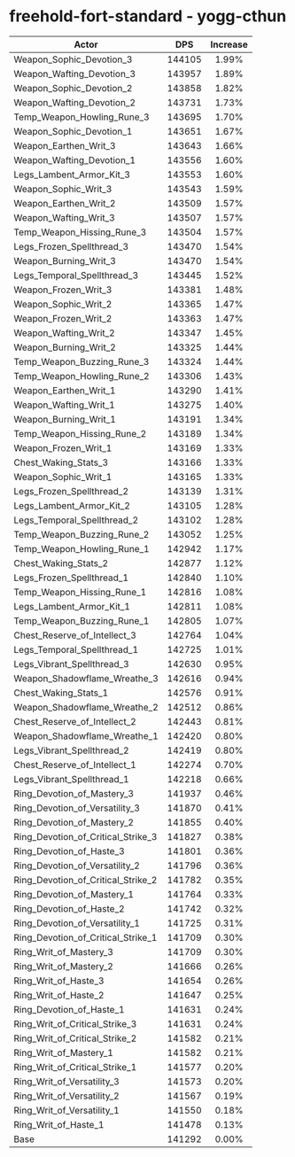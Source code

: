 # freehold-fort-standard - yogg-cthun
| Actor | DPS | Increase |
|---|:---:|:---:|
|Weapon_Sophic_Devotion_3|144105|1.99%|
|Weapon_Wafting_Devotion_3|143957|1.89%|
|Weapon_Sophic_Devotion_2|143858|1.82%|
|Weapon_Wafting_Devotion_2|143731|1.73%|
|Temp_Weapon_Howling_Rune_3|143695|1.70%|
|Weapon_Sophic_Devotion_1|143651|1.67%|
|Weapon_Earthen_Writ_3|143643|1.66%|
|Weapon_Wafting_Devotion_1|143556|1.60%|
|Legs_Lambent_Armor_Kit_3|143553|1.60%|
|Weapon_Sophic_Writ_3|143543|1.59%|
|Weapon_Earthen_Writ_2|143509|1.57%|
|Weapon_Wafting_Writ_3|143507|1.57%|
|Temp_Weapon_Hissing_Rune_3|143504|1.57%|
|Legs_Frozen_Spellthread_3|143470|1.54%|
|Weapon_Burning_Writ_3|143470|1.54%|
|Legs_Temporal_Spellthread_3|143445|1.52%|
|Weapon_Frozen_Writ_3|143381|1.48%|
|Weapon_Sophic_Writ_2|143365|1.47%|
|Weapon_Frozen_Writ_2|143363|1.47%|
|Weapon_Wafting_Writ_2|143347|1.45%|
|Weapon_Burning_Writ_2|143325|1.44%|
|Temp_Weapon_Buzzing_Rune_3|143324|1.44%|
|Temp_Weapon_Howling_Rune_2|143306|1.43%|
|Weapon_Earthen_Writ_1|143290|1.41%|
|Weapon_Wafting_Writ_1|143275|1.40%|
|Weapon_Burning_Writ_1|143191|1.34%|
|Temp_Weapon_Hissing_Rune_2|143189|1.34%|
|Weapon_Frozen_Writ_1|143169|1.33%|
|Chest_Waking_Stats_3|143166|1.33%|
|Weapon_Sophic_Writ_1|143165|1.33%|
|Legs_Frozen_Spellthread_2|143139|1.31%|
|Legs_Lambent_Armor_Kit_2|143105|1.28%|
|Legs_Temporal_Spellthread_2|143102|1.28%|
|Temp_Weapon_Buzzing_Rune_2|143052|1.25%|
|Temp_Weapon_Howling_Rune_1|142942|1.17%|
|Chest_Waking_Stats_2|142877|1.12%|
|Legs_Frozen_Spellthread_1|142840|1.10%|
|Temp_Weapon_Hissing_Rune_1|142816|1.08%|
|Legs_Lambent_Armor_Kit_1|142811|1.08%|
|Temp_Weapon_Buzzing_Rune_1|142805|1.07%|
|Chest_Reserve_of_Intellect_3|142764|1.04%|
|Legs_Temporal_Spellthread_1|142725|1.01%|
|Legs_Vibrant_Spellthread_3|142630|0.95%|
|Weapon_Shadowflame_Wreathe_3|142616|0.94%|
|Chest_Waking_Stats_1|142576|0.91%|
|Weapon_Shadowflame_Wreathe_2|142512|0.86%|
|Chest_Reserve_of_Intellect_2|142443|0.81%|
|Weapon_Shadowflame_Wreathe_1|142420|0.80%|
|Legs_Vibrant_Spellthread_2|142419|0.80%|
|Chest_Reserve_of_Intellect_1|142274|0.70%|
|Legs_Vibrant_Spellthread_1|142218|0.66%|
|Ring_Devotion_of_Mastery_3|141937|0.46%|
|Ring_Devotion_of_Versatility_3|141870|0.41%|
|Ring_Devotion_of_Mastery_2|141855|0.40%|
|Ring_Devotion_of_Critical_Strike_3|141827|0.38%|
|Ring_Devotion_of_Haste_3|141801|0.36%|
|Ring_Devotion_of_Versatility_2|141796|0.36%|
|Ring_Devotion_of_Critical_Strike_2|141782|0.35%|
|Ring_Devotion_of_Mastery_1|141764|0.33%|
|Ring_Devotion_of_Haste_2|141742|0.32%|
|Ring_Devotion_of_Versatility_1|141725|0.31%|
|Ring_Devotion_of_Critical_Strike_1|141709|0.30%|
|Ring_Writ_of_Mastery_3|141709|0.30%|
|Ring_Writ_of_Mastery_2|141666|0.26%|
|Ring_Writ_of_Haste_3|141654|0.26%|
|Ring_Writ_of_Haste_2|141647|0.25%|
|Ring_Devotion_of_Haste_1|141631|0.24%|
|Ring_Writ_of_Critical_Strike_3|141631|0.24%|
|Ring_Writ_of_Critical_Strike_2|141582|0.21%|
|Ring_Writ_of_Mastery_1|141582|0.21%|
|Ring_Writ_of_Critical_Strike_1|141577|0.20%|
|Ring_Writ_of_Versatility_3|141573|0.20%|
|Ring_Writ_of_Versatility_2|141567|0.19%|
|Ring_Writ_of_Versatility_1|141550|0.18%|
|Ring_Writ_of_Haste_1|141478|0.13%|
|Base|141292|0.00%|
